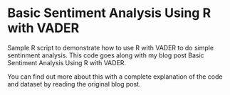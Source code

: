 # Basic Sentiment Analysis Using R with VADER
Sample R script to demonstrate how to use R with VADER to do simple sentinment analysis. This code goes along with my blog post Basic Sentiment Analysis Using R with VADER.

You can find out more about this with a complete explanation of the code and dataset by reading the original blog post.
